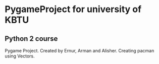 # PygameProject for university of KBTU
## Python 2 course
Pygame Project. Created by Ernur, Arman and Alisher.
Creating pacman using Vectors.
